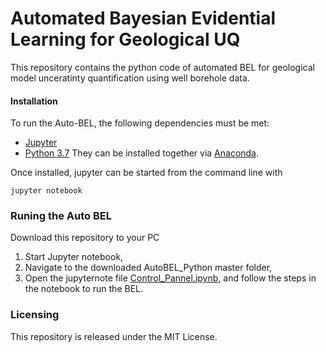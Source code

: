 # Automated Bayesian Evidential Learning for Geological UQ 

<p> This repository contains the python code of automated BEL for geological model unceratinty quantification using well borehole data.

#### Installation

To run the Auto-BEL, the following dependencies must be met:
* [Jupyter](http://jupyter.org/) 
* [Python 3.7](https://www.python.org/) 
They can be installed together via [Anaconda](https://www.anaconda.com/).

Once installed, jupyter can be started from the command line with

	jupyter notebook

### Runing the Auto BEL

Download this repository to your PC

1. Start Jupyter notebook,
2. Navigate to the downloaded AutoBEL_Python master folder, 
3. Open the jupyternote file [Control_Pannel.ipynb](https://github.com/sdyinzhen/AutoBEL_Python/blob/master/Control_Pannel.ipynb), and follow the steps in the notebook to run the BEL. 

### Licensing
This repository is released under the MIT License.
